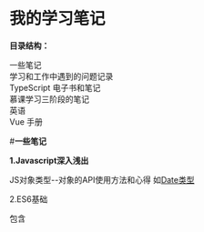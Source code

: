 # 我的学习笔记

<strong>目录结构：</strong>

一些笔记<br>
学习和工作中遇到的问题记录<br>
TypeScript 电子书和笔记<br>
慕课学习三阶段的笔记<br>
英语<br>
Vue 手册<br>

#<strong>一些笔记</strong>

<strong>1.Javascript深入浅出</strong>


JS对象类型--对象的API使用方法和心得 如<u>Date类型</u>

2.ES6基础

包含



